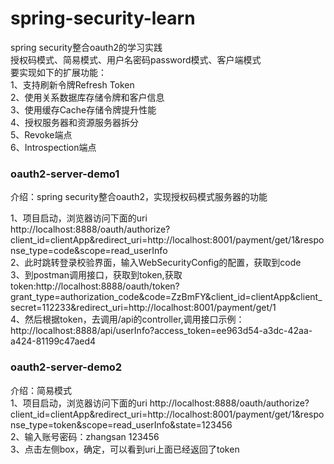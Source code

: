 # spring-security-learn
spring security整合oauth2的学习实践  
授权码模式、简易模式、用户名密码password模式、客户端模式  
要实现如下的扩展功能：  
1、支持刷新令牌Refresh Token  
2、使用关系数据库存储令牌和客户信息  
3、使用缓存Cache存储令牌提升性能  
4、授权服务器和资源服务器拆分  
5、Revoke端点  
6、Introspection端点  

### oauth2-server-demo1
介绍：spring security整合oauth2，实现授权码模式服务器的功能  

1、项目启动，浏览器访问下面的uri  
http://localhost:8888/oauth/authorize?client_id=clientApp&redirect_uri=http://localhost:8001/payment/get/1&response_type=code&scope=read_userInfo  
2、此时跳转登录校验界面，输入WebSecurityConfig的配置，获取到code  
3、到postman调用接口，获取到token,获取token:http://localhost:8888/oauth/token?grant_type=authorization_code&code=ZzBmFY&client_id=clientApp&client_secret=112233&redirect_uri=http://localhost:8001/payment/get/1  
4、然后根据token，去调用/api的controller,调用接口示例：http://localhost:8888/api/userInfo?access_token=ee963d54-a3dc-42aa-a424-81199c47aed4

### oauth2-server-demo2 
介绍：简易模式  
1、项目启动，浏览器访问下面的uri 
http://localhost:8888/oauth/authorize?client_id=clientApp&redirect_uri=http://localhost:8001/payment/get/1&response_type=token&scope=read_userInfo&state=123456  
2、输入账号密码：zhangsan 123456  
3、点击左侧box，确定，可以看到uri上面已经返回了token  
